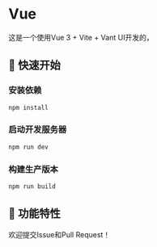 # Vue

这是一个使用Vue 3 + Vite + Vant UI开发的，

## 🚀 快速开始

### 安装依赖
```bash
npm install
```

### 启动开发服务器
```bash
npm run dev
```

### 构建生产版本
```bash
npm run build
```

## 📱 功能特性

欢迎提交Issue和Pull Request！
